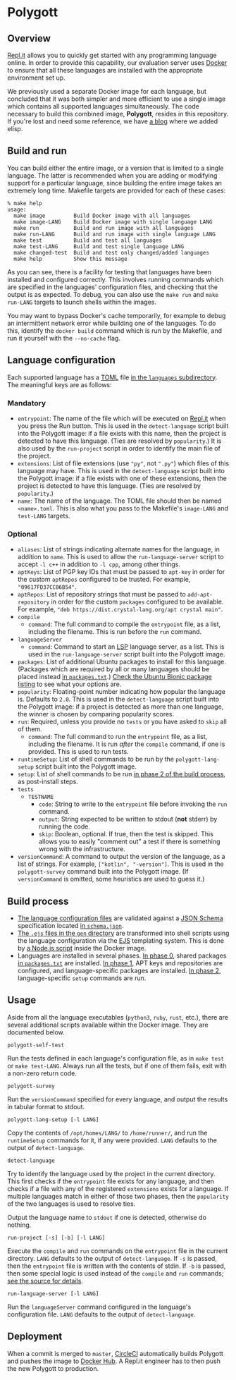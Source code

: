 # Polygott
## Overview

[Repl.it] allows you to quickly get started with any programming
language online. In order to provide this capability, our evaluation
server uses [Docker](https://www.docker.com/) to ensure that all these
languages are installed with the appropriate environment set up.

We previously used a separate Docker image for each language, but
concluded that it was both simpler and more efficient to use a single
image which contains all supported languages simultaneously. The code
necessary to build this combined image, **Polygott**, resides in this
repository.  If you're lost and need some reference, we have
[a blog](https://blog.repl.it/elisp) where we added elisp.

## Build and run

You can build either the entire image, or a version that is limited to
a single language. The latter is recommended when you are adding or
modifying support for a particular language, since building the entire
image takes an extremely long time. Makefile targets are provided for
each of these cases:

    % make help
    usage:
      make image         Build Docker image with all languages
      make image-LANG    Build Docker image with single language LANG
      make run           Build and run image with all languages
      make run-LANG      Build and run image with single language LANG
      make test          Build and test all languages
      make test-LANG     Build and test single language LANG
      make changed-test  Build and test only changed/added languages
      make help          Show this message

As you can see, there is a facility for testing that languages have
been installed and configured correctly. This involves running
commands which are specified in the languages' configuration files,
and checking that the output is as expected. To debug, you can also
use the `make run` and `make run-LANG` targets to launch shells within
the images.

You may want to bypass Docker's cache temporarily, for example to
debug an intermittent network error while building one of the
languages. To do this, identify the `docker build` command which is
run by the Makefile, and run it yourself with the `--no-cache` flag.

## Language configuration

Each supported language has a
[TOML](https://github.com/toml-lang/toml) file [in the `languages`
subdirectory](languages). The meaningful keys are as follows:

### Mandatory

* `entrypoint`: The name of the file which will be executed on
  [Repl.it] when you press the Run button. This is used in the
  `detect-language` script built into the Polygott image: if a file
  exists with this name, then the project is detected to have this
  language. (Ties are resolved by `popularity`.) It is also used by
  the `run-project` script in order to identify the main file of the
  project.
* `extensions`: List of file extensions (use `"py"`, not `".py"`)
  which files of this language may have. This is used in the
  `detect-language` script built into the Polygott image: if a file
  exists with one of these extensions, then the project is detected to
  have this language. (Ties are resolved by `popularity`.)
* `name`: The name of the language. The TOML file should then be named
  `<name>.toml`. This is also what you pass to the Makefile's
  `image-LANG` and `test-LANG` targets.

### Optional

* `aliases`: List of strings indicating alternate names for the
  language, in addition to `name`. This is used to allow the
  `run-language-server` script to accept `-l c++` in addition to `-l
  cpp`, among other things.
* `aptKeys`: List of PGP key IDs that must be passed to `apt-key` in
  order for the custom `aptRepos` configured to be trusted. For
  example, `"09617FD37CC06B54"`.
* `aptRepos`: List of repository strings that must be passed to
  `add-apt-repository` in order for the custom `packages` configured
  to be available. For example, `"deb
  https://dist.crystal-lang.org/apt crystal main"`.
* `compile`
  * `command`: The full command to compile the `entrypoint` file, as a
    list, including the filename. This is run before the `run`
    command.
* `languageServer`
  * `command`: Command to start an [LSP](https://langserver.org/)
    language server, as a list. This is used in the
    `run-language-server` script built into the Polygott image.
* `packages`: List of additional Ubuntu packages to install for this
  language. (Packages which are required by all or many languages
  should be placed instead [in `packages.txt`](packages.txt).) [Check
  the Ubuntu Bionic package
  listing](https://packages.ubuntu.com/bionic/) to see what your
  options are.
* `popularity`: Floating-point number indicating how popular the
  language is. Defaults to `2.0`. This is used in the
  `detect-language` script built into the Polygott image: if a project
  is detected as more than one language, the winner is chosen by
  comparing popularity scores.
* `run`: Required, unless you provide no `tests` or you have asked to
  `skip` all of them.
  * `command`: The full command to run the `entrypoint` file, as a
    list, including the filename. It is run *after* the `compile`
    command, if one is provided. This is used to run tests.
* `runtimeSetup`: List of shell commands to be run by the
  `polygott-lang-setup` script built into the Polygott image.
* `setup`: List of shell commands to be run [in phase 2 of the build
  process](gen/phase2.ejs), as post-install steps.
* `tests`
  * `TESTNAME`
    * `code`: String to write to the `entrypoint` file before invoking
      the `run` command.
    * `output`: String expected to be written to stdout (**not**
      stderr) by running the code.
    * `skip`: Boolean, optional. If true, then the test is skipped.
      This allows you to easily "comment out" a test if there is
      something wrong with the infrastructure.
* `versionCommand`: A command to output the version of the language,
  as a list of strings. For example, `["kotlin", "-version"]`. This is
  used in the `polygott-survey` command built into the Polygott image.
  (If `versionCommand` is omitted, some heuristics are used to guess
  it.)

## Build process

* [The language configuration files](languages) are validated against
  a [JSON Schema](https://json-schema.org/) specification located [in
  `schema.json`](gen/schema.json).
* [The `.ejs` files in the `gen` directory](gen) are transformed into
  shell scripts using the language configuration via the
  [EJS](https://ejs.co/) templating system. This is done by [a Node.js
  script](gen/index.js) inside the Docker image.
* Languages are installed in several phases. [In phase
  0](gen/phase0.ejs), shared packages [in
  `packages.txt`](packages.txt) are installed. [In phase
  1](gen/phase1.ejs), APT keys and repositories are configured, and
  language-specific packages are installed. [In phase
  2](gen/phase2.ejs), language-specific `setup` commands are run.

## Usage

Aside from all the language executables (`python3`, `ruby`, `rust`,
etc.), there are several additional scripts available within the
Docker image. They are documented below.

    polygott-self-test

Run the tests defined in each language's configuration file, as in
`make test` or `make test-LANG`. Always run all the tests, but if one
of them fails, exit with a non-zero return code.

    polygott-survey

Run the `versionCommand` specified for every language, and output the
results in tabular format to stdout.

    polygott-lang-setup [-l LANG]

Copy the contents of `/opt/homes/LANG/` to `/home/runner/`, and run
the `runtimeSetup` commands for it, if any were provided. `LANG`
defaults to the output of `detect-language`.

    detect-language

Try to identify the language used by the project in the current
directory. This first checks if the `entrypoint` file exists for any
language, and then checks if a file with any of the registered
`extensions` exists for a language. If multiple languages match in
either of those two phases, then the `popularity` of the two languages
is used to resolve ties.

Output the language name to `stdout` if one is detected, otherwise do
nothing.

    run-project [-s] [-b] [-l LANG]

Execute the `compile` and `run` commands on the `entrypoint` file in
the current directory. `LANG` defaults to the output of
`detect-language`. If `-s` is passed, then the `entrypoint` file is
written with the contents of stdin. If `-b` is passed, then some
special logic is used instead of the `compile` and `run` commands;
[see the source for details](gen/run-project.ejs).

    run-language-server [-l LANG]

Run the `languageServer` command configured in the language's
configuration file. `LANG` defaults to the output of
`detect-language`.

## Deployment

When a commit is merged to `master`, [CircleCI](https://circleci.com/)
automatically builds Polygott and pushes the image to [Docker
Hub](https://hub.docker.com/r/replco/polygott). A Repl.it
engineer has to then push the new Polygott to production.

[repl.it]: https://repl.it/
